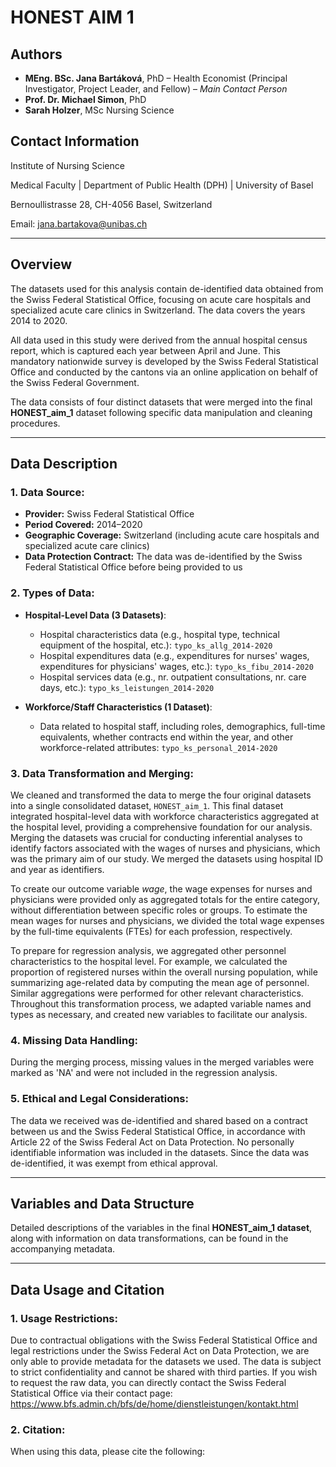 # HONEST AIM 1

## Authors
- **MEng. BSc. Jana Bartáková**, PhD – Health Economist (Principal Investigator, Project Leader, and Fellow) – *Main Contact Person*
- **Prof. Dr. Michael Simon**, PhD
- **Sarah Holzer**, MSc Nursing Science

## Contact Information
Institute of Nursing Science

Medical Faculty | Department of Public Health (DPH) | University of Basel

Bernoullistrasse 28, CH-4056 Basel, Switzerland

Email: jana.bartakova@unibas.ch

---

## Overview
The datasets used for this analysis contain de-identified data obtained from the Swiss Federal Statistical Office, focusing on acute care hospitals and specialized acute care clinics in Switzerland. The data covers the years 2014 to 2020.

All data used in this study were derived from the annual hospital census report, which is captured each year between April and June. This mandatory nationwide survey is developed by the Swiss Federal Statistical Office and conducted by the cantons via an online application on behalf of the Swiss Federal Government.

The data consists of four distinct datasets that were merged into the final **HONEST_aim_1** dataset following specific data manipulation and cleaning procedures. 

---

## Data Description

### 1. **Data Source:**
- **Provider:** Swiss Federal Statistical Office
- **Period Covered:** 2014–2020
- **Geographic Coverage:** Switzerland (including acute care hospitals and specialized acute care clinics)
- **Data Protection Contract:** The data was de-identified by the Swiss Federal Statistical Office before being provided to us

### 2. **Types of Data:**
- **Hospital-Level Data (3 Datasets)**:
  - Hospital characteristics data (e.g., hospital type, technical equipment of the hospital, etc.): `typo_ks_allg_2014-2020`
  - Hospital expenditures data (e.g., expenditures for nurses' wages, expenditures for physicians' wages, etc.): `typo_ks_fibu_2014-2020`
  - Hospital services data (e.g., nr. outpatient consultations, nr. care days, etc.): `typo_ks_leistungen_2014-2020`
  
- **Workforce/Staff Characteristics (1 Dataset)**:
  - Data related to hospital staff, including roles, demographics, full-time equivalents, whether contracts end within the year, and other workforce-related attributes: `typo_ks_personal_2014-2020`

### 3. **Data Transformation and Merging:**
We cleaned and transformed the data to merge the four original datasets into a single consolidated dataset, `HONEST_aim_1`. This final dataset integrated hospital-level data with workforce characteristics aggregated at the hospital level, providing a comprehensive foundation for our analysis. Merging the datasets was crucial for conducting inferential analyses to identify factors associated with the wages of nurses and physicians, which was the primary aim of our study. We merged the datasets using hospital ID and year as identifiers.

To create our outcome variable *wage*, the wage expenses for nurses and physicians were provided only as aggregated totals for the entire category, without differentiation between specific roles or groups. To estimate the mean wages for nurses and physicians, we divided the total wage expenses by the full-time equivalents (FTEs) for each profession, respectively.

To prepare for regression analysis, we aggregated other personnel characteristics to the hospital level. For example, we calculated the proportion of registered nurses within the overall nursing population, while summarizing age-related data by computing the mean age of personnel. Similar aggregations were performed for other relevant characteristics. Throughout this transformation process, we adapted variable names and types as necessary, and created new variables to facilitate our analysis.

### 4. **Missing Data Handling:**
During the merging process, missing values in the merged variables were marked as 'NA' and were not included in the regression analysis.

### 5. **Ethical and Legal Considerations:**
The data we received was de-identified and shared based on a contract between us and the Swiss Federal Statistical Office, in accordance with Article 22 of the Swiss Federal Act on Data Protection. No personally identifiable information was included in the datasets. Since the data was de-identified, it was exempt from ethical approval.

---

## Variables and Data Structure

Detailed descriptions of the variables in the final **HONEST_aim_1 dataset**, along with information on data transformations, can be found in the accompanying metadata.

---

## Data Usage and Citation

### 1. **Usage Restrictions:**
Due to contractual obligations with the Swiss Federal Statistical Office and legal restrictions under the Swiss Federal Act on Data Protection, we are only able to provide metadata for the datasets we used. The data is subject to strict confidentiality and cannot be shared with third parties. If you wish to request the raw data, you can directly contact the Swiss Federal Statistical Office via their contact page: https://www.bfs.admin.ch/bfs/de/home/dienstleistungen/kontakt.html

### 2. **Citation:**
When using this data, please cite the following:




